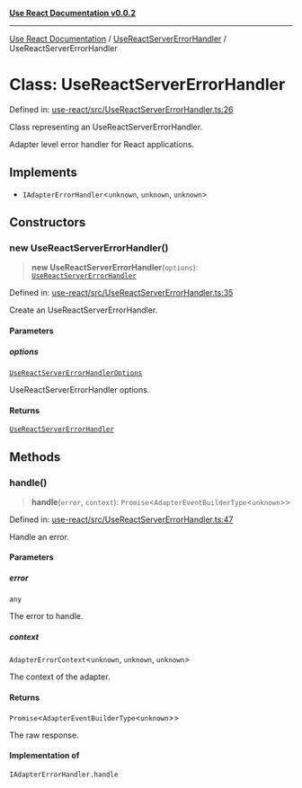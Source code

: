 [**Use React Documentation v0.0.2**](../../README.md)

***

[Use React Documentation](../../modules.md) / [UseReactServerErrorHandler](../README.md) / UseReactServerErrorHandler

# Class: UseReactServerErrorHandler

Defined in: [use-react/src/UseReactServerErrorHandler.ts:26](https://github.com/stonemjs/use-react/blob/27c0c592da81eceb639bfca4a4a8f24a448ad89c/src/UseReactServerErrorHandler.ts#L26)

Class representing an UseReactServerErrorHandler.

Adapter level error handler for React applications.

## Implements

- `IAdapterErrorHandler`\<`unknown`, `unknown`, `unknown`\>

## Constructors

### new UseReactServerErrorHandler()

> **new UseReactServerErrorHandler**(`options`): [`UseReactServerErrorHandler`](UseReactServerErrorHandler.md)

Defined in: [use-react/src/UseReactServerErrorHandler.ts:35](https://github.com/stonemjs/use-react/blob/27c0c592da81eceb639bfca4a4a8f24a448ad89c/src/UseReactServerErrorHandler.ts#L35)

Create an UseReactServerErrorHandler.

#### Parameters

##### options

[`UseReactServerErrorHandlerOptions`](../interfaces/UseReactServerErrorHandlerOptions.md)

UseReactServerErrorHandler options.

#### Returns

[`UseReactServerErrorHandler`](UseReactServerErrorHandler.md)

## Methods

### handle()

> **handle**(`error`, `context`): `Promise`\<`AdapterEventBuilderType`\<`unknown`\>\>

Defined in: [use-react/src/UseReactServerErrorHandler.ts:47](https://github.com/stonemjs/use-react/blob/27c0c592da81eceb639bfca4a4a8f24a448ad89c/src/UseReactServerErrorHandler.ts#L47)

Handle an error.

#### Parameters

##### error

`any`

The error to handle.

##### context

`AdapterErrorContext`\<`unknown`, `unknown`, `unknown`\>

The context of the adapter.

#### Returns

`Promise`\<`AdapterEventBuilderType`\<`unknown`\>\>

The raw response.

#### Implementation of

`IAdapterErrorHandler.handle`

